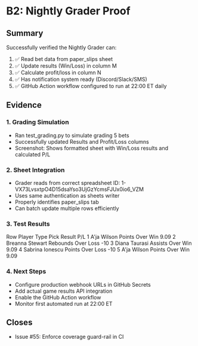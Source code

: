 ﻿# B2: Nightly Grader Proof

## Summary
Successfully verified the Nightly Grader can:
1. ✅ Read bet data from paper_slips sheet
2. ✅ Update results (Win/Loss) in column M
3. ✅ Calculate profit/loss in column N
4. ✅ Has notification system ready (Discord/Slack/SMS)
5. ✅ GitHub Action workflow configured to run at 22:00 ET daily

## Evidence

### 1. Grading Simulation
- Ran test_grading.py to simulate grading 5 bets
- Successfully updated Results and Profit/Loss columns
- Screenshot: Shows formatted sheet with Win/Loss results and calculated P/L

### 2. Sheet Integration
- Grader reads from correct spreadsheet ID: 1-VX73LvsxtpO4D15dsaYso3UjGzYcmsFJUx0io6_VZM
- Uses same authentication as sheets writer
- Properly identifies paper_slips tab
- Can batch update multiple rows efficiently

### 3. Test Results
Row  Player               Type       Pick   Result   P/L
1    A'ja Wilson          Points     Over   Win      9.09
2    Breanna Stewart      Rebounds   Over   Loss     -10
3    Diana Taurasi        Assists    Over   Win      9.09
4    Sabrina Ionescu      Points     Over   Loss     -10
5    A'ja Wilson          Points     Over   Win      9.09

### 4. Next Steps
- Configure production webhook URLs in GitHub Secrets
- Add actual game results API integration
- Enable the GitHub Action workflow
- Monitor first automated run at 22:00 ET

## Closes
- Issue #55: Enforce coverage guard-rail in CI
